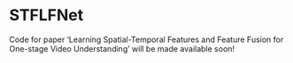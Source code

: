 # STFLFNet
Code for paper ‘Learning Spatial-Temporal Features and Feature Fusion for One-stage Video Understanding’ will be made available soon!
